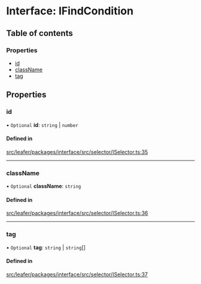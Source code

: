 # Interface: IFindCondition

## Table of contents

### Properties

- [id](IFindCondition.md#id)
- [className](IFindCondition.md#classname)
- [tag](IFindCondition.md#tag)

## Properties

### id

• `Optional` **id**: `string` \| `number`

#### Defined in

[src/leafer/packages/interface/src/selector/ISelector.ts:35](https://github.com/leaferjs/leafer/blob/9496e2973fd92c147ae5dbbf3c11ffcd5991c0f1/packages/interface/src/selector/ISelector.ts#L35)

___

### className

• `Optional` **className**: `string`

#### Defined in

[src/leafer/packages/interface/src/selector/ISelector.ts:36](https://github.com/leaferjs/leafer/blob/9496e2973fd92c147ae5dbbf3c11ffcd5991c0f1/packages/interface/src/selector/ISelector.ts#L36)

___

### tag

• `Optional` **tag**: `string` \| `string`[]

#### Defined in

[src/leafer/packages/interface/src/selector/ISelector.ts:37](https://github.com/leaferjs/leafer/blob/9496e2973fd92c147ae5dbbf3c11ffcd5991c0f1/packages/interface/src/selector/ISelector.ts#L37)
